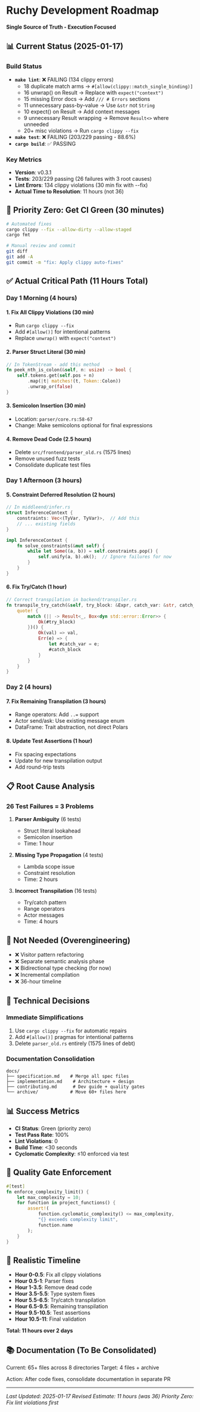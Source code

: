 # Ruchy Development Roadmap

**Single Source of Truth - Execution Focused**

## 📊 Current Status (2025-01-17)

### Build Status
- **`make lint`**: ❌ FAILING (134 clippy errors)
  - 18 duplicate match arms → `#[allow(clippy::match_single_binding)]`
  - 16 unwrap() on Result → Replace with `expect("context")`
  - 15 missing Error docs → Add `/// # Errors` sections
  - 11 unnecessary pass-by-value → Use `&str` not `String`
  - 10 expect() on Result → Add context messages
  - 9 unnecessary Result wrapping → Remove `Result<>` where unneeded
  - 20+ misc violations → Run `cargo clippy --fix`
- **`make test`**: ❌ FAILING (203/229 passing - 88.6%)
- **`cargo build`**: ✅ PASSING

### Key Metrics
- **Version**: v0.3.1
- **Tests**: 203/229 passing (26 failures with 3 root causes)
- **Lint Errors**: 134 clippy violations (30 min fix with --fix)
- **Actual Time to Resolution**: 11 hours (not 36)

## 🔴 Priority Zero: Get CI Green (30 minutes)

```bash
# Automated fixes
cargo clippy --fix --allow-dirty --allow-staged
cargo fmt

# Manual review and commit
git diff
git add -A
git commit -m "fix: Apply clippy auto-fixes"
```

## ✅ Actual Critical Path (11 Hours Total)

### Day 1 Morning (4 hours)
#### 1. Fix All Clippy Violations (30 min)
- Run `cargo clippy --fix`
- Add `#[allow()]` for intentional patterns
- Replace `unwrap()` with `expect("context")`

#### 2. Parser Struct Literal (30 min)
```rust
// In TokenStream - add this method
fn peek_nth_is_colon(&self, n: usize) -> bool {
    self.tokens.get(self.pos + n)
        .map(|t| matches!(t, Token::Colon))
        .unwrap_or(false)
}
```

#### 3. Semicolon Insertion (30 min)
- Location: `parser/core.rs:58-67`
- Change: Make semicolons optional for final expressions

#### 4. Remove Dead Code (2.5 hours)
- Delete `src/frontend/parser_old.rs` (1575 lines)
- Remove unused fuzz tests
- Consolidate duplicate test files

### Day 1 Afternoon (3 hours)

#### 5. Constraint Deferred Resolution (2 hours)
```rust
// In middleend/infer.rs
struct InferenceContext {
    constraints: Vec<(TyVar, TyVar)>,  // Add this
    // ... existing fields
}

impl InferenceContext {
    fn solve_constraints(&mut self) {
        while let Some((a, b)) = self.constraints.pop() {
            self.unify(a, b).ok();  // Ignore failures for now
        }
    }
}
```

#### 6. Fix Try/Catch (1 hour)
```rust
// Correct transpilation in backend/transpiler.rs
fn transpile_try_catch(&self, try_block: &Expr, catch_var: &str, catch_block: &Expr) -> TokenStream {
    quote! {
        match (|| -> Result<_, Box<dyn std::error::Error>> {
            Ok(#try_block)
        })() {
            Ok(val) => val,
            Err(e) => {
                let #catch_var = e;
                #catch_block
            }
        }
    }
}
```

### Day 2 (4 hours)

#### 7. Fix Remaining Transpilation (3 hours)
- Range operators: Add `..=` support
- Actor send/ask: Use existing message enum
- DataFrame: Trait abstraction, not direct Polars

#### 8. Update Test Assertions (1 hour)
- Fix spacing expectations
- Update for new transpilation output
- Add round-trip tests

## 📋 Root Cause Analysis

### 26 Test Failures = 3 Problems

1. **Parser Ambiguity** (6 tests)
   - Struct literal lookahead
   - Semicolon insertion
   - Time: 1 hour

2. **Missing Type Propagation** (4 tests)
   - Lambda scope issue
   - Constraint resolution
   - Time: 2 hours

3. **Incorrect Transpilation** (16 tests)
   - Try/catch pattern
   - Range operators
   - Actor messages
   - Time: 4 hours

## 🚫 Not Needed (Overengineering)

- ❌ Visitor pattern refactoring
- ❌ Separate semantic analysis phase
- ❌ Bidirectional type checking (for now)
- ❌ Incremental compilation
- ❌ 36-hour timeline

## 📐 Technical Decisions

### Immediate Simplifications
1. Use `cargo clippy --fix` for automatic repairs
2. Add `#[allow()]` pragmas for intentional patterns
3. Delete `parser_old.rs` entirely (1575 lines of debt)

### Documentation Consolidation
```
docs/
├── specification.md    # Merge all spec files
├── implementation.md    # Architecture + design
├── contributing.md      # Dev guide + quality gates
└── archive/            # Move 60+ files here
```

## 📊 Success Metrics

- **CI Status**: Green (priority zero)
- **Test Pass Rate**: 100%
- **Lint Violations**: 0
- **Build Time**: <30 seconds
- **Cyclomatic Complexity**: ≤10 enforced via test

## 🎯 Quality Gate Enforcement

```rust
#[test]
fn enforce_complexity_limit() {
    let max_complexity = 10;
    for function in project_functions() {
        assert!(
            function.cyclomatic_complexity() <= max_complexity,
            "{} exceeds complexity limit", 
            function.name
        );
    }
}
```

## 📅 Realistic Timeline

- **Hour 0-0.5**: Fix all clippy violations
- **Hour 0.5-1**: Parser fixes
- **Hour 1-3.5**: Remove dead code
- **Hour 3.5-5.5**: Type system fixes
- **Hour 5.5-6.5**: Try/catch transpilation
- **Hour 6.5-9.5**: Remaining transpilation
- **Hour 9.5-10.5**: Test assertions
- **Hour 10.5-11**: Final validation

**Total: 11 hours over 2 days**

## 📚 Documentation (To Be Consolidated)

Current: 65+ files across 8 directories
Target: 4 files + archive

Action: After code fixes, consolidate documentation in separate PR

---
*Last Updated: 2025-01-17*
*Revised Estimate: 11 hours (was 36)*
*Priority Zero: Fix lint violations first*